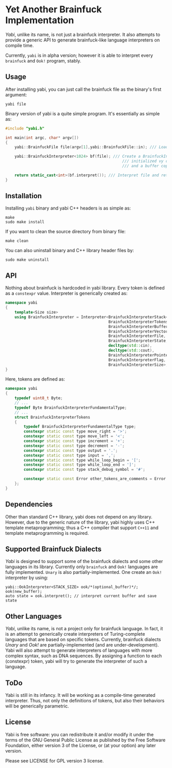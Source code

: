 # <b>Y</b>et <b>A</b>nother <b>B</b>rainfuck <b>I</b>mplementation
*Yabi*, unlike its name, is not just a brainfuck interpreter. It also attempts to provide a generic API to generate brainfuck-like language interpreters on compile time.

Currently, ```yabi``` is in alpha version; however it is able to interpret every `brainfuck` and `Ook!` program, stably.

## Usage
After installing yabi, you can just call the brainfuck file as the binary's first argument:
	
	yabi file

Binary version of yabi is a quite simple program. It's essentially as simple as:
``` cpp
#include "yabi.h"

int main(int argc, char* argv[])
{
	yabi::BrainfuckFile file(argv[1],yabi::BrainfuckFile::in); /// Load file in first argument

	yabi::BrainfuckInterpreter<1024> bf(file); /// Create a BrainfuckInterpreter with 1024 byte stack size,
                                               	   /// initialized vy default input and output channels
                                                   /// and a buffer copied from `file`

	return static_cast<int>(bf.interpret()); /// Interpret file and return interpreter's state
}

```

## Installation
Installing ```yabi``` binary and yabi C++ headers is as simple as:

	make
	sudo make install

If you want to clean the source directory from binary file:
	
	make clean
	
You can also uninstall binary and C++ library header files by:

	sudo make uninstall

## API
Nothing about brainfuck is hardcoded in yabi library. Every token is defined as a ```constexpr``` value. Interpreter is generically created as:
``` cpp
namespace yabi
{
	template<Size size>
	using BrainfuckInterpreter = Interpreter<BrainfuckInterpreterStack<size>,
	                                         BrainfuckInterpreterTokens,
	                                         BrainfuckInterpreterBuffer,
	                                         BrainfuckInterpreterVector,
	                                         BrainfuckInterpreterFile,
	                                         BrainfuckInterpreterState,
	                                         decltype(std::cin),
	                                         decltype(std::cout),
	                                         BrainfuckInterpreterPointer,
	                                         BrainfuckInterpreterFlag,
	                                         BrainfuckInterpreterSize>;
}
```

Here, tokens are defined as:
``` cpp
namespace yabi
{
	typedef uint8_t Byte;
	// ...
	typedef Byte BrainfuckInterpreterFundamentalType;
	// ...
	struct BrainfuckInterpreterTokens
	{
		typedef BrainfuckInterpreterFundamentalType type;
		constexpr static const type move_right = '>';
		constexpr static const type move_left = '<';
		constexpr static const type increment = '+';
		constexpr static const type decrement = '-';
		constexpr static const type output = '.';
		constexpr static const type input = ',';
		constexpr static const type while_loop_begin = '[';
		constexpr static const type while_loop_end = ']';
		constexpr static const type stack_debug_symbol = '#';

		constexpr static const Error other_tokens_are_comments = Error::ignored; // Other characters are ignored
	};
}
```

## Dependencies
Other than standard C++ library, yabi does not depend on any library. However, due to the generic nature of the library, yabi highly uses C++ template metaprogramming; thus a C++ compiler that support `C++11` and template metaprogramming is required.

## Supported Brainfuck Dialects
*Yabi* is designed to support some of the brainfuck dialects and some other languages in its library. Currently only `brainfuck` and `Ook!` languages are fully implemented. `Unary` is also partially-implemented. One create an `Ook!` interpreter by using:

```
yabi::OokInterpreter<STACK_SIZE> ook/*(optional_buffer)*/;
ook(new_buffer);
auto state = ook.interpret(); // interpret current buffer and save state
```

## Other Languages
*Yabi*, unlike its name, is not a project only for brainfuck language. In fact, it is an attempt to generically create interpreters of Turing-complete languages that are based on specific tokens. Currently, brainfuck dialects *Unary* and *Ook!* are partially-implemented (and are under-development). Yabi will also attempt to generate interpreters of languages with more complex syntax, such as DNA sequences. By assigning a function to each (constexpr) token, yabi will try to generate the interpreter of such a language.

## ToDo
Yabi is still in its infancy. It will be working as a compile-time generated interpreter. Thus, not only the definitions of tokens, but also their behaviors will be generically parametric.

## License
Yabi is free software: you can redistribute it and/or modify it under the terms of the GNU General Public License as published by the Free Software Foundation, either version 3 of the License, or (at your option) any later version.

Please see LICENSE for GPL version 3 license.

